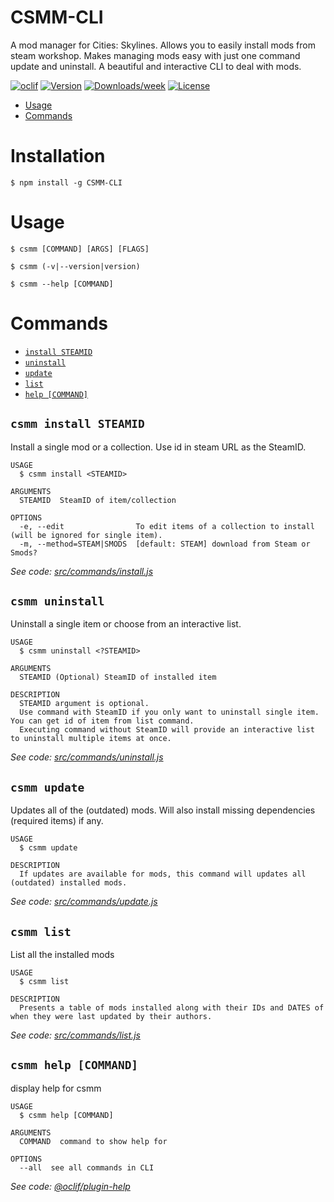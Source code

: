 CSMM-CLI
========

A mod manager for Cities: Skylines. 
Allows you to easily install mods from steam workshop.
Makes managing mods easy with just one command update and uninstall. A beautiful and interactive CLI to deal with mods.

[![oclif](https://img.shields.io/badge/cli-oclif-brightgreen.svg)](https://oclif.io)
[![Version](https://img.shields.io/npm/v/CSMM-CLI.svg)](https://npmjs.org/package/CSMM-CLI)
[![Downloads/week](https://img.shields.io/npm/dw/CSMM-CLI.svg)](https://npmjs.org/package/CSMM-CLI)
[![License](https://img.shields.io/npm/l/CSMM-CLI.svg)](https://github.com/CSMM-CLI/CSMM-CLI/blob/master/package.json)

<!-- toc -->
* [Usage](#usage)
* [Commands](#commands)
<!-- tocstop -->
# Installation
<!-- installation -->
```
$ npm install -g CSMM-CLI
```

# Usage
<!-- usage -->
```sh-session
$ csmm [COMMAND] [ARGS] [FLAGS]

$ csmm (-v|--version|version)

$ csmm --help [COMMAND]
```
<!-- usagestop -->
# Commands
<!-- commands -->
* [`install STEAMID`](#csmm-install-steamid)
* [`uninstall`](#csmm-uninstall)
* [`update`](#csmm-update)
* [`list`](#csmm-list)
* [`help [COMMAND]`](#csmm-help-command)


## `csmm install STEAMID`

Install a single mod or a collection. Use id in steam URL as the SteamID.

```
USAGE
  $ csmm install <STEAMID>

ARGUMENTS
  STEAMID  SteamID of item/collection

OPTIONS
  -e, --edit                To edit items of a collection to install (will be ignored for single item).
  -m, --method=STEAM|SMODS  [default: STEAM] download from Steam or Smods?
```

_See code: [src/commands/install.js](https://github.com/CSMM-CLI/CSMM-CLI/blob/v0.0.0/src/commands/install.js)_


## `csmm uninstall`

Uninstall a single item or choose from an interactive list.

```
USAGE
  $ csmm uninstall <?STEAMID>

ARGUMENTS
  STEAMID (Optional) SteamID of installed item

DESCRIPTION
  STEAMID argument is optional. 
  Use command with SteamID if you only want to uninstall single item. You can get id of item from list command.
  Executing command without SteamID will provide an interactive list to uninstall multiple items at once.
```

_See code: [src/commands/uninstall.js](https://github.com/CSMM-CLI/CSMM-CLI/blob/v0.0.0/src/commands/uninstall.js)_

## `csmm update`

Updates all of the (outdated) mods. Will also install missing dependencies (required items) if any.

```
USAGE
  $ csmm update

DESCRIPTION
  If updates are available for mods, this command will updates all (outdated) installed mods.
```

_See code: [src/commands/update.js](https://github.com/CSMM-CLI/CSMM-CLI/blob/v0.0.0/src/commands/update.js)_

## `csmm list`

List all the installed mods

```
USAGE
  $ csmm list

DESCRIPTION
  Presents a table of mods installed along with their IDs and DATES of when they were last updated by their authors.
```

_See code: [src/commands/list.js](https://github.com/CSMM-CLI/CSMM-CLI/blob/v0.0.0/src/commands/list.js)_

## `csmm help [COMMAND]`

display help for csmm

```
USAGE
  $ csmm help [COMMAND]

ARGUMENTS
  COMMAND  command to show help for

OPTIONS
  --all  see all commands in CLI
```

_See code: [@oclif/plugin-help](https://github.com/oclif/plugin-help/blob/v2.2.3/src/commands/help.ts)_

<!-- commandsstop -->

